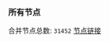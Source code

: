 ### 所有节点
合并节点总数: `31452`
[节点链接](https://github.com/qjlxg/586/raw/refs/heads/master/sub/sub_merge_base64.txt)


